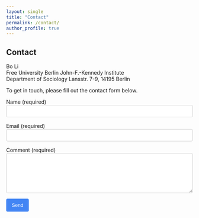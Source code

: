```yaml
---
layout: single
title: "Contact"
permalink: /contact/
author_profile: true
---
```

## Contact

Bo Li  
Free University Berlin
John-F.-Kennedy Institute  
Department of Sociology
Lansstr. 7-9, 14195 Berlin

To get in touch, please fill out the contact form below.

<form action="https://formspree.io/f/mblobvde" method="POST">
  <div style="margin-bottom: 15px;">
    <label for="name">Name (required)</label><br>
    <input type="text" id="name" name="name" required style="width: 100%; padding: 8px; border: 1px solid #ccc; border-radius: 4px;">
  </div>
  
  <div style="margin-bottom: 15px;">
    <label for="email">Email (required)</label><br>
    <input type="email" id="email" name="email" required style="width: 100%; padding: 8px; border: 1px solid #ccc; border-radius: 4px;">
  </div>
  
  <div style="margin-bottom: 15px;">
    <label for="message">Comment (required)</label><br>
    <textarea id="message" name="message" rows="6" required style="width: 100%; padding: 8px; border: 1px solid #ccc; border-radius: 4px;"></textarea>
  </div>
  
  <button type="submit" style="background-color: #4285f4; color: white; padding: 10px 15px; border: none; border-radius: 4px; cursor: pointer;">Send</button>
</form>
